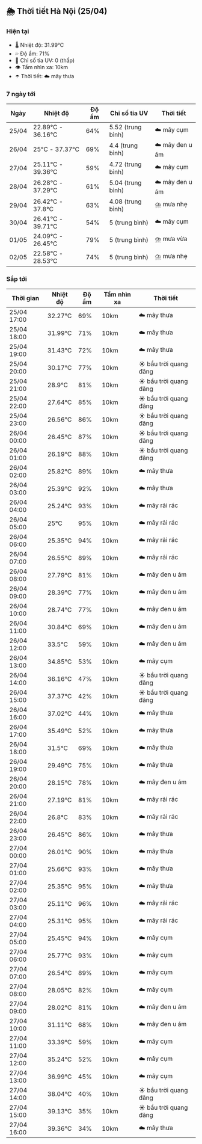 ## 🌦️ Thời tiết Hà Nội (25/04)

### Hiện tại

- 🌡️ Nhiệt độ: 31.99℃
- 💦 Độ ẩm: 71%
- 🌟 Chỉ số tia UV: 0 (thấp)
- 👁️ Tầm nhìn xa: 10km
- ☂️ Thời tiết: ☁️ mây thưa

### 7 ngày tới

| Ngày | Nhiệt độ | Độ ẩm | Chỉ số tia UV | Thời tiết |
| --- | --- | --- | --- | --- |
| 25/04 | 22.89℃ - 36.16℃ | 64% | 5.52 (trung bình) | ☁️ mây cụm |
| 26/04 | 25℃ - 37.37℃ | 69% | 4.4 (trung bình) | ☁️ mây đen u ám |
| 27/04 | 25.11℃ - 39.36℃ | 59% | 4.72 (trung bình) | ☁️ mây cụm |
| 28/04 | 26.28℃ - 37.29℃ | 61% | 5.04 (trung bình) | ☁️ mây đen u ám |
| 29/04 | 26.42℃ - 37.8℃ | 63% | 4.08 (trung bình) | ⛈️ mưa nhẹ |
| 30/04 | 26.41℃ - 39.71℃ | 54% | 5 (trung bình) | ☁️ mây cụm |
| 01/05 | 24.09℃ - 26.45℃ | 79% | 5 (trung bình) | ⛈️ mưa vừa |
| 02/05 | 22.58℃ - 28.53℃ | 74% | 5 (trung bình) | ⛈️ mưa nhẹ |

### Sắp tới

| Thời gian | Nhiệt độ | Độ ẩm | Tầm nhìn xa | Thời tiết |
| --- | --- | --- | --- | --- |
| 25/04 17:00 | 32.27℃ | 69% | 10km | ☁️ mây thưa |
| 25/04 18:00 | 31.99℃ | 71% | 10km | ☁️ mây thưa |
| 25/04 19:00 | 31.43℃ | 72% | 10km | ☁️ mây thưa |
| 25/04 20:00 | 30.17℃ | 77% | 10km | ☀️ bầu trời quang đãng |
| 25/04 21:00 | 28.9℃ | 81% | 10km | ☀️ bầu trời quang đãng |
| 25/04 22:00 | 27.64℃ | 85% | 10km | ☀️ bầu trời quang đãng |
| 25/04 23:00 | 26.56℃ | 86% | 10km | ☀️ bầu trời quang đãng |
| 26/04 00:00 | 26.45℃ | 87% | 10km | ☀️ bầu trời quang đãng |
| 26/04 01:00 | 26.19℃ | 88% | 10km | ☀️ bầu trời quang đãng |
| 26/04 02:00 | 25.82℃ | 89% | 10km | ☁️ mây thưa |
| 26/04 03:00 | 25.39℃ | 92% | 10km | ☁️ mây thưa |
| 26/04 04:00 | 25.24℃ | 93% | 10km | ☁️ mây rải rác |
| 26/04 05:00 | 25℃ | 95% | 10km | ☁️ mây rải rác |
| 26/04 06:00 | 25.35℃ | 94% | 10km | ☁️ mây rải rác |
| 26/04 07:00 | 26.55℃ | 89% | 10km | ☁️ mây rải rác |
| 26/04 08:00 | 27.79℃ | 81% | 10km | ☁️ mây đen u ám |
| 26/04 09:00 | 28.39℃ | 77% | 10km | ☁️ mây đen u ám |
| 26/04 10:00 | 28.74℃ | 77% | 10km | ☁️ mây đen u ám |
| 26/04 11:00 | 30.84℃ | 69% | 10km | ☁️ mây đen u ám |
| 26/04 12:00 | 33.5℃ | 59% | 10km | ☁️ mây đen u ám |
| 26/04 13:00 | 34.85℃ | 53% | 10km | ☁️ mây cụm |
| 26/04 14:00 | 36.16℃ | 47% | 10km | ☀️ bầu trời quang đãng |
| 26/04 15:00 | 37.37℃ | 42% | 10km | ☀️ bầu trời quang đãng |
| 26/04 16:00 | 37.02℃ | 44% | 10km | ☁️ mây thưa |
| 26/04 17:00 | 35.49℃ | 52% | 10km | ☁️ mây thưa |
| 26/04 18:00 | 31.5℃ | 69% | 10km | ☁️ mây thưa |
| 26/04 19:00 | 29.49℃ | 75% | 10km | ☁️ mây thưa |
| 26/04 20:00 | 28.15℃ | 78% | 10km | ☁️ mây đen u ám |
| 26/04 21:00 | 27.19℃ | 81% | 10km | ☁️ mây rải rác |
| 26/04 22:00 | 26.8℃ | 83% | 10km | ☁️ mây rải rác |
| 26/04 23:00 | 26.45℃ | 86% | 10km | ☁️ mây thưa |
| 27/04 00:00 | 26.01℃ | 90% | 10km | ☁️ mây thưa |
| 27/04 01:00 | 25.66℃ | 93% | 10km | ☁️ mây thưa |
| 27/04 02:00 | 25.35℃ | 95% | 10km | ☁️ mây thưa |
| 27/04 03:00 | 25.11℃ | 96% | 10km | ☁️ mây rải rác |
| 27/04 04:00 | 25.31℃ | 95% | 10km | ☁️ mây rải rác |
| 27/04 05:00 | 25.45℃ | 94% | 10km | ☁️ mây cụm |
| 27/04 06:00 | 25.77℃ | 93% | 10km | ☁️ mây cụm |
| 27/04 07:00 | 26.54℃ | 89% | 10km | ☁️ mây cụm |
| 27/04 08:00 | 28.05℃ | 82% | 10km | ☁️ mây cụm |
| 27/04 09:00 | 28.02℃ | 81% | 10km | ☁️ mây đen u ám |
| 27/04 10:00 | 31.11℃ | 68% | 10km | ☁️ mây đen u ám |
| 27/04 11:00 | 33.39℃ | 59% | 10km | ☁️ mây cụm |
| 27/04 12:00 | 35.24℃ | 52% | 10km | ☁️ mây cụm |
| 27/04 13:00 | 36.99℃ | 45% | 10km | ☁️ mây cụm |
| 27/04 14:00 | 38.04℃ | 40% | 10km | ☀️ bầu trời quang đãng |
| 27/04 15:00 | 39.13℃ | 35% | 10km | ☀️ bầu trời quang đãng |
| 27/04 16:00 | 39.36℃ | 34% | 10km | ☁️ mây thưa |
